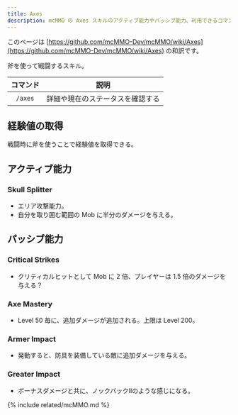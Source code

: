 ```yaml
---
title: Axes
description: mcMMO の Axes スキルのアクティブ能力やパッシブ能力、利用できるコマンドについて解説します
---
```


このページは [https://github.com/mcMMO-Dev/mcMMO/wiki/Axes](https://github.com/mcMMO-Dev/mcMMO/wiki/Axes) の和訳です。

斧を使って戦闘するスキル。

|コマンド|説明|
|:------:|:--:|
|`/axes`|詳細や現在のステータスを確認する|


## 経験値の取得
戦闘時に斧を使うことで経験値を取得できる。

## アクティブ能力

### Skull Splitter
  * エリア攻撃能力。
  * 自分を取り囲む範囲の Mob に半分のダメージを与える。

## パッシブ能力

### Critical Strikes
  * クリティカルヒットとして Mob に 2 倍、プレイヤーは 1.5 倍のダメージを与える？

### Axe Mastery
  * Level 50 毎に、追加ダメージが追加される。上限は Level 200。

### Armer Impact
  * 発動すると、防具を装備している敵に追加ダメージを与える。

### Greater Impact
  * ボーナスダメージと共に、ノックバックⅡのような感じになる。

{% include related/mcMMO.md %}
